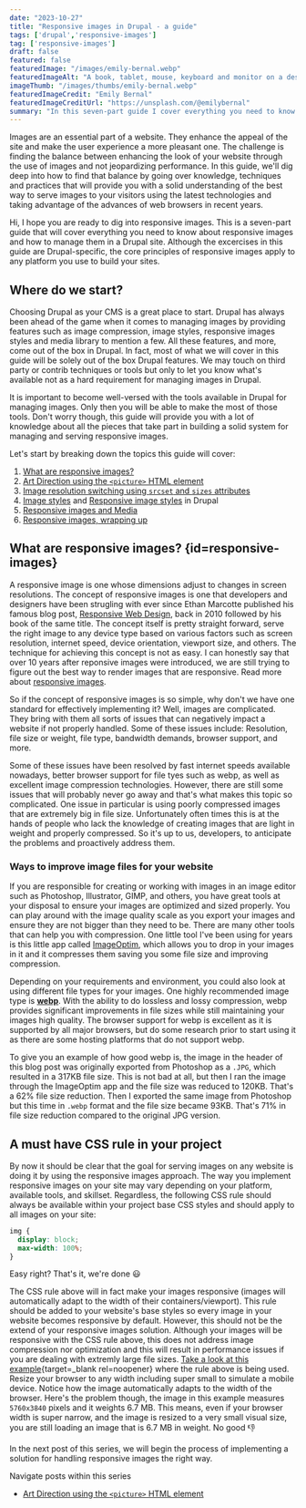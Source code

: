 ```yaml
---
date: "2023-10-27"
title: "Responsive images in Drupal - a guide"
tags: ['drupal','responsive-images']
tag: ['responsive-images']
draft: false
featured: false
featuredImage: "/images/emily-bernal.webp"
featuredImageAlt: "A book, tablet, mouse, keyboard and monitor on a desktop"
imageThumb: "/images/thumbs/emily-bernal.webp"
featuredImageCredit: "Emily Bernal"
featuredImageCreditUrl: "https://unsplash.com/@emilybernal"
summary: "In this seven-part guide I cover everything you need to know about responsive images and how to manage them in a Drupal site."
---
```

Images are an essential part of a website.  They enhance the appeal of the site and make the user experience a more pleasant one. The challenge is finding the balance between enhancing the look of your website through the use of images and not jeopardizing performance. In this guide, we'll dig deep into how to find that balance by going over knowledge, techniques and practices that will provide you with a solid understanding of the best way to serve images to your visitors using the latest technologies and taking advantage of the advances of web browsers in recent years.

Hi, I hope you are ready to dig into responsive images. This is a seven-part guide that will cover everything you need to know about responsive images and how to manage them in a Drupal site. Although the excercises in this guide are Drupal-specific, the core principles of responsive images apply to any platform you use to build your sites.

## Where do we start?

Choosing Drupal as your CMS is a great place to start.  Drupal has always been ahead of the game when it comes to managing images by providing features such as image compression, image styles, responsive images styles and media library to mention a few. All these features, and more, come out of the box in Drupal.  In fact, most of what we will cover in this guide will be solely out of the box Drupal features.  We may touch on third party or contrib techniques or tools but only to let you know what's available not as a hard requirement for managing images in Drupal.

It is important to become well-versed with the tools available in Drupal for managing images.  Only then you will be able to make the most of those tools. Don't worry though, this guide will provide you with a lot of knowledge about all the pieces that take part in building a solid system for managing and serving responsive images.

Let's start by breaking down the topics this guide will cover:

1. [What are responsive images?](#responsive-images)
1. [Art Direction using the `<picture>` HTML element](../art-direction-using-the-picture-html-element)
1. [Image resolution switching using `srcset` and `sizes` attributes](../image-resolution-switching-using-srcset-and-sizes-attributes)
1. [Image styles](../image-styles-in-drupal) and [Responsive image styles](../responsive-image-styles) in Drupal
1. [Responsive images and Media](../responsive-images-and-media)
1. [Responsive images, wrapping up](../responsive-images-wrapping-up)

## What are responsive images? {id=responsive-images}

A responsive image is one whose dimensions adjust to changes in screen resolutions. The concept of responsive images is one that developers and designers have been strugling with ever since Ethan Marcotte published his famous blog post, [Responsive Web Design](https://alistapart.com/article/responsive-web-design/), back in 2010 followed by his book of the same title.  The concept itself is pretty straight forward, serve the right image to any device type based on various factors such as screen resolution, internet speed, device orientation, viewport size, and others.  The technique for achieving this concept is not as easy.  I can honestly say that over 10 years after reponsive images were introduced, we are still trying to figure out the best way to render images that are responsive.  Read more about [responsive images](https://developer.mozilla.org/en-US/docs/Learn/HTML/Multimedia_and_embedding/Responsive_images).

So if the concept of responsive images is so simple, why don't we have one standard for effectively implementing it?  Well, images are complicated.  They bring with them all sorts of issues that can negatively impact a website if not properly handled.  Some of these issues include: Resolution, file size or weight, file type, bandwidth demands, browser support, and more.

Some of these issues have been resolved by fast internet speeds available nowadays, better browser support for file tyes such as webp, as well as excellent image compression technologies.  However, there are still some issues that will probably never go away and that's what makes this topic so complicated.  One issue in particular is using poorly compressed images that are extremely big in file size.  Unfortunately often times this is at the hands of people who lack the knowledge of creating images that are light in weight and properly compressed. So it's up to us, developers, to anticipate the problems and proactively address them.

### Ways to improve image files for your website

If you are responsible for creating or working with images in an image editor such as Photoshop, Illustrator, GIMP, and others, you have great tools at your disposal to ensure your images are optimized and sized properly.  You can play around with the image quality scale as you export your images and ensure they are not bigger than they need to be.  There are many other tools that can help you with compression.  One little tool I've been using for years is this little app called [ImageOptim](https://imageoptim.com/howto.html), which allows you to drop in your images in it and it compresses them saving you some file size and improving compression.

Depending on your requirements and environment, you could also look at using different file types for your images.  One highly recommended image type is **[webp](https://developers.google.com/speed/webp)**.  With the ability to do lossless and lossy compression, webp provides significant improvements in file sizes while still maintaining your images high quality.  The browser support for webp is excellent as it is supported by all major browsers, but do some research prior to start using it as there are some hosting platforms that do not support webp.

To give you an example of how good webp is, the image in the header of this blog post was originally exported from Photoshop as a `.JPG`, which resulted in a 317KB file size.  This is not bad at all, but then I ran the image through the ImageOptim app and the file size was reduced to 120KB. That's a 62% file size reduction.  Then I exported the same image from Photoshop but this time in `.webp` format and the file size became 93KB.  That's 71% in file size reduction compared to the original JPG version.

## A must have CSS rule in your project

By now it should be clear that the goal for serving images on any website is doing it by using the responsive images approach.  The way you implement responsive images on your site may vary depending on your platform, available tools, and skillset.  Regardless, the following CSS rule should always be available within your project base CSS styles and should apply to all images on your site:

```css
img {
  display: block;
  max-width: 100%;
}
```

Easy right?  That's it, we're done 😃

The CSS rule above will in fact make your images responsive (images will automatically adapt to the width of their containers/viewport).  This rule should be added to your website's base styles so every image in your website becomes responsive by default.  However, this should not be the extend of your responsive images solution.  Although your images will be responsive with the CSS rule above, this does not address image compression nor optimization and this will result in performance issues if you are dealing with extremly large file sizes.  [Take a look at this example](https://codepen.io/mariohernandez/full/ZEVVKab){target=_blank rel=noopener} where the rule above is being used.  Resize your browser to any width including super small to simulate a mobile device.  Notice how the image automatically adapts to the width of the browser. Here's the problem though, the image in this example measures `5760x3840` pixels and it weights 6.7 MB. This means, even if your browser width is super narrow, and the image is resized to a very small visual size, you are still loading an image that is 6.7 MB in weight. No good 👎

In the next post of this series, we will begin the process of implementing a solution for handling responsive images the right way.

<div class="post-pager margin-inline-flex margin-block-40">

Navigate posts within this series

- [Art Direction using the `<picture>` HTML element](../art-direction-using-the-picture-html-element)

</div>
